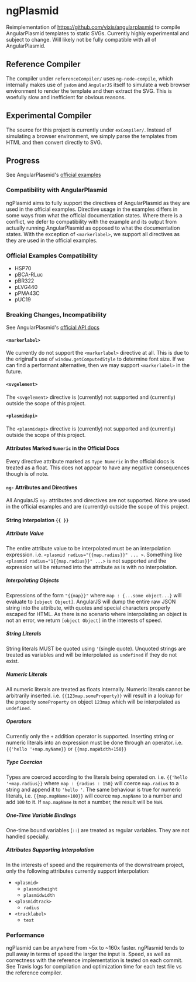 # ngPlasmid

Reimplementation of https://github.com/vixis/angularplasmid to compile AngularPlasmid templates to static SVGs. Currently highly experimental and subject to change. Will likely not be fully compatible with all of AngularPlasmid.

## Reference Compiler
The compiler under ```referenceCompiler/``` uses ```ng-node-compile```, which internally makes use of ```jsdom``` and ```AngularJS``` itself to simulate a web browser environment to render the template and then extract the SVG. This is woefully slow and inefficient for obvious reasons.

## Experimental Compiler
The source for this project is currently under ```exCompiler/```. Instead of simulating a browser environment, we simply parse the templates from HTML and then convert directly to SVG.

## Progress
See AngularPlasmid's [official examples](http://angularplasmid.vixis.com/samples.php)
### Compatibility with AngularPlasmid
ngPlasmid aims to fully support the directives of AngularPlasmid as they are used in the official examples. Directive usage in the examples differs in some ways from what the official documentation states. Where there is a conflict, we defer to compatibility with the example and its output from actually running AngularPlasmid as opposed to what the documentation states. With the exception of ```<markerlabel>```, we support all directives as they are used in the official examples.

### Official Examples Compatibility
- HSP70
- pBCA-RLuc
- pBR322
- pLVG440
- pPMA43C
- pUC19

### Breaking Changes, Incompatibility
See AngularPlasmid's [official API docs](http://angularplasmid.vixis.com/api.php)
#### ```<markerlabel>```  
We currently do not support the ```<markerlabel>``` directive at all. This is due to the original's use of ```window.getComputedStyle``` to determine font size. If we can find a performant alternative, then we may support ```<markerlabel>``` in the future.

#### ```<svgelement>```
The ```<svgelement>``` directive is (currently) not supported and (currently) outside the scope of this project.

#### ```<plasmidapi>```
The ```<plasmidapi>``` directive is (currently) not supported and (currently) outside the scope of this project.

#### Attributes Marked ```Numeric``` in the Official Docs
Every directive attribute marked as ```Type Numeric``` in the official docs is treated as a float. This does not appear to have any negative consequences though is of note.

#### ```ng-``` Attributes and Directives
All AngularJS ```ng-``` attributes and directives are not supported. None are used in the official examples and are (currently) outside the scope of this project.

#### String Interpolation ```{{ }}```  
##### Attribute Value
The entire attribute value to be interpolated must be an interpolation expression. i.e. ```<plasmid radius="{{map.radius}}" ... >```. Something like ```<plasmid radius="1{{map.radius}}" ...>``` is not supported and the expression will be returned into the attribute as is with no interpolation.

##### Interpolating Objects
Expressions of the form ```"{{map}}"``` where ```map : {...some object...}``` will evaluate to ```[object Object]```. AngularJS will dump the entire raw JSON string into the attribute, with quotes and special characters properly escaped for HTML. As there is no scenario where interpolating an object is not an error, we return ```[object Object]``` in the interests of speed.

##### String Literals
String literals MUST be quoted using ```'```(single quote). Unquoted strings are treated as variables and will be interpolated as ```undefined``` if they do not exist.

##### Numeric Literals
All numeric literals are treated as floats internally. Numeric literals cannot be arbitrarily inserted. i.e. ```{{123map.someProperty}}``` will result in a lookup for the property ```someProperty``` on object ```123map``` which will be interpolated as ```undefined```.

##### Operators
Currently only the ```+``` addition operator is supported. Inserting string or numeric literals into an expression must be done through an operator. i.e. ```{{'hello '+map.myName}}``` or ```{{map.mapWidth+150}}```

##### Type Coercion
Types are coerced according to the literals being operated on. i.e. ```{{'hello '+map.radius}}``` where ```map : {radius : 150}``` will coerce ```map.radius``` to a string and append it to ```'hello '```. The same behaviour is true for numeric literals, i.e. ```{{map.mapName+100}}``` will coerce ```map.mapName``` to a number and add ```100``` to it. If ```map.mapName``` is not a number, the result will be ```NaN```.

##### One-Time Variable Bindings
One-time bound variables (```::```) are treated as regular variables. They are not handled specially.

##### Attributes Supporting Interpolation
In the interests of speed and the requirements of the downstream project, only the following attributes currently support interpolation:
- ```<plasmid>```
    - ```plasmidheight```
    - ```plasmidwidth```
- ```<plasmidtrack>```
    - ```radius```
- ```<tracklabel>```
    - ```text```

### Performance
ngPlasmid can be anywhere from ~5x to ~160x faster. ngPlasmid tends to pull away in terms of speed the larger the input is. Speed, as well as correctness with the reference implementation is tested on each commit. See Travis logs for compilation and optimization time for each test file vs the reference compiler.